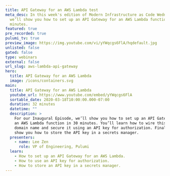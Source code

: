 ```yaml
---
title: API Gateway for an AWS Lambda test
meta_desc: In this week's edition of Modern Infrastructure as Code Wednesday,
  we’ll show you how to set up an API Gateway for an AWS Lambda function in 30
  minutes.
featured: true
pre_recorded: true
pulumi_tv: true
preview_image: https://img.youtube.com/vi/yYWqcgs6FlA/hqdefault.jpg
unlisted: false
gated: false
type: webinars
external: false
url_slug: aws-lambda-api-gateway
hero:
  title: API Gateway for an AWS Lambda
  image: /icons/containers.svg
main:
  title: API Gateway for an AWS Lambda
  youtube_url: https://www.youtube.com/embed/yYWqcgs6FlA
  sortable_date: 2020-03-18T10:00:00.000-07:00
  duration: 32 minutes
  datetime: ""
  description: >
    For our Inaugural Episode, we’ll show you how to set up an API Gateway for
    an AWS Lambda function in 30 minutes. You’ll learn how to wire this up to a
    domain name and secure it using an API key for authorization. Finally, we’ll
    show you how to store the API key in a secrets manager.
  presenters:
    - name: Lee Zen
      role: VP of Engineering, Pulumi
  learn:
    - How to set up an API Gateway for an AWS Lambda.
    - How to use an API key for authorization.
    - How to store an API key in a secrets manager.
---
```

